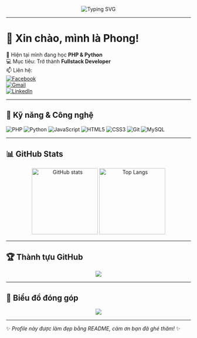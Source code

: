<!-- Banner động -->
<p align="center">
  <img src="https://readme-typing-svg.demolab.com?font=Fira+Code&size=30&pause=1000&color=FF5733&center=true&vCenter=true&width=600&lines=Hi%2C+I'm+Phong!+%F0%9F%91%8B;Fullstack+Developer+in+progress...;Welcome+to+my+GitHub+profile!+🚀" alt="Typing SVG" />
</p>

---

# 👋 Xin chào, mình là Phong!

🌱 Hiện tại mình đang học **PHP & Python**  
💻 Mục tiêu: Trở thành **Fullstack Developer**  
📫 Liên hệ:  
[![Facebook](https://img.shields.io/badge/Facebook-1877F2?logo=facebook&logoColor=white)](https://facebook.com/)  
[![Gmail](https://img.shields.io/badge/Gmail-D14836?logo=gmail&logoColor=white)](mailto:yourmail@gmail.com)  
[![LinkedIn](https://img.shields.io/badge/LinkedIn-0A66C2?logo=linkedin&logoColor=white)](https://linkedin.com/)  

---

## 🚀 Kỹ năng & Công nghệ
![PHP](https://img.shields.io/badge/PHP-777BB4?logo=php&logoColor=white)
![Python](https://img.shields.io/badge/Python-3776AB?logo=python&logoColor=white)
![JavaScript](https://img.shields.io/badge/JavaScript-F7DF1E?logo=javascript&logoColor=black)
![HTML5](https://img.shields.io/badge/HTML5-E34F26?logo=html5&logoColor=white)
![CSS3](https://img.shields.io/badge/CSS3-1572B6?logo=css3&logoColor=white)
![Git](https://img.shields.io/badge/Git-F05032?logo=git&logoColor=white)
![MySQL](https://img.shields.io/badge/MySQL-4479A1?logo=mysql&logoColor=white)

---

## 📊 GitHub Stats
<p align="center">
  <img src="https://github-readme-stats.vercel.app/api?username=nguyenphong206&show_icons=true&theme=radical" alt="GitHub stats" height="180" />
  <img src="https://github-readme-stats.vercel.app/api/top-langs/?username=nguyenphong206&layout=compact&theme=tokyonight" alt="Top Langs" height="180" />
</p>

---

## 🏆 Thành tựu GitHub
<p align="center">
  <img src="https://github-profile-trophy.vercel.app/?username=nguyenphong206&theme=onedark&row=1&column=6" />
</p>

---

## 🐍 Biểu đồ đóng góp
<p align="center">
  <img src="https://github.com/nguyenphong206/nguyenphong206/blob/output/github-contribution-grid-snake.svg" />
</p>

---

✨ *Profile này được làm đẹp bằng README, cảm ơn bạn đã ghé thăm!* ✨

